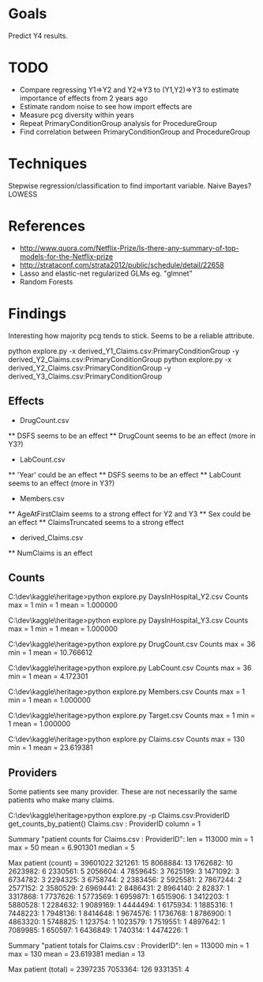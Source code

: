 Goals
=====
Predict Y4 results.

TODO
====
* Compare regressing Y1=>Y2 and Y2=>Y3 to (Y1,Y2)=>Y3 to estimate importance of effects from 2 years ago
* Estimate random noise to see how import effects are
* Measure pcg diversity within years
* Repeat PrimaryConditionGroup analysis for ProcedureGroup
* Find correlation between PrimaryConditionGroup and ProcedureGroup

Techniques
==========
Stepwise regression/classification to find important variable. Naive Bayes?
LOWESS

References
==========
* http://www.quora.com/Netflix-Prize/Is-there-any-summary-of-top-models-for-the-Netflix-prize
* http://strataconf.com/strata2012/public/schedule/detail/22658
* Lasso and elastic-net regularized GLMs eg. "glmnet"
* Random Forests

Findings
========
Interesting how majority pcg tends to stick. Seems to be a reliable attribute.

python explore.py -x derived_Y1_Claims.csv:PrimaryConditionGroup -y  derived_Y2_Claims.csv:PrimaryConditionGroup
python explore.py -x derived_Y2_Claims.csv:PrimaryConditionGroup -y  derived_Y3_Claims.csv:PrimaryConditionGroup

Effects
-------
* DrugCount.csv

** DSFS seems to be an effect
** DrugCount seems to be an effect (more in Y3?)

* LabCount.csv

** 'Year' could be an effect 
** DSFS seems to be an effect
** LabCount seems to an effect (more in Y3?)

* Members.csv

** AgeAtFirstClaim seems to a strong effect for Y2 and Y3 
** Sex could be an effect 
** ClaimsTruncated seems to a strong effect
  
* derived_Claims.csv

** NumClaims is an effect

Counts
------
C:\dev\kaggle\heritage>python explore.py DaysInHospital_Y2.csv
Counts
max = 1
min = 1
mean = 1.000000

C:\dev\kaggle\heritage>python explore.py DaysInHospital_Y3.csv
Counts
max = 1
min = 1
mean = 1.000000

C:\dev\kaggle\heritage>python explore.py DrugCount.csv
Counts
max = 36
min = 1
mean = 10.766612

C:\dev\kaggle\heritage>python explore.py LabCount.csv
Counts
max = 36
min = 1
mean = 4.172301

C:\dev\kaggle\heritage>python explore.py Members.csv
Counts
max = 1
min = 1
mean = 1.000000

C:\dev\kaggle\heritage>python explore.py Target.csv
Counts
max = 1
min = 1
mean = 1.000000

C:\dev\kaggle\heritage>python explore.py Claims.csv
Counts
max = 130
min = 1
mean = 23.619381

Providers
---------

Some patients see many provider. These are not necessarily the same patients who make many claims.

C:\dev\kaggle\heritage>python explore.py -p Claims.csv:ProviderID
get_counts_by_patient() Claims.csv : ProviderID column = 1

Summary "patient counts for Claims.csv : ProviderID":
len = 113000
min = 1
max = 50
mean = 6.901301
median = 5

Max patient (count) = 39601022
      321261:  15
     8068884:  13
     1762682:  10
     2623982:   6
     2330561:   5
     2056604:   4
     7859645:   3
     7625199:   3
     1471092:   3
     6734782:   3
     2294325:   3
     6758744:   2
     2383456:   2
     5925581:   2
     7867244:   2
     2577152:   2
     3580529:   2
     6969441:   2
     8486431:   2
     8964140:   2
       82837:   1
     3317868:   1
     7737626:   1
     5773569:   1
     6959871:   1
     6515906:   1
     3412203:   1
     5880528:   1
     2284632:   1
     9089169:   1
     4444494:   1
     6175934:   1
     1885316:   1
     7448223:   1
     7948136:   1
     8414648:   1
     9674576:   1
     1736768:   1
     8786900:   1
     4863320:   1
     5748825:   1
      123754:   1
     1023579:   1
     7519551:   1
     4897642:   1
     7089985:   1
      650597:   1
     6436849:   1
      740314:   1
     4474226:   1

Summary "patient totals for Claims.csv : ProviderID":
len = 113000
min = 1
max = 130
mean = 23.619381
median = 13

Max patient (total) = 2397235
     7053364: 126
     9331351:   4